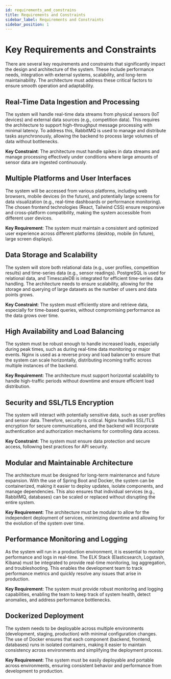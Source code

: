 ```yaml
---
id: requirements_and_constrains
title: Requirements and Constraints
sidebar_label: Requirements and Constraints
sidebar_position: 1
---
```


# Key Requirements and Constraints

There are several key requirements and constraints that significantly impact the design and architecture of the system. These include performance needs, integration with external systems, scalability, and long-term maintainability. The architecture must address these critical factors to ensure smooth operation and adaptability. 

## Real-Time Data Ingestion and Processing

The system will handle real-time data streams from physical sensors (IoT devices) and external data sources (e.g., competition data). This requires the architecture to support high-throughput message processing with minimal latency. To address this, RabbitMQ is used to manage and distribute tasks asynchronously, allowing the backend to process large volumes of data without bottlenecks. 

**Key Constraint**: The architecture must handle spikes in data streams and manage processing effectively under conditions where large amounts of sensor data are ingested continuously. 

## Multiple Platforms and User Interfaces

The system will be accessed from various platforms, including web browsers, mobile devices (in the future), and potentially large screens for data visualization (e.g., real-time dashboards or performance monitoring). The chosen frontend technologies (React, Tailwind CSS) ensure responsive and cross-platform compatibility, making the system accessible from different user devices. 

**Key Requirement**: The system must maintain a consistent and optimized user experience across different platforms (desktop, mobile (in future), large screen displays). 

## Data Storage and Scalability

The system will store both relational data (e.g., user profiles, competition results) and time-series data (e.g., sensor readings). PostgreSQL is used for relational data, and TimescaleDB is integrated for efficient time-series data handling. The architecture needs to ensure scalability, allowing for the storage and querying of large datasets as the number of users and data points grows. 

**Key Constraint**: The system must efficiently store and retrieve data, especially for time-based queries, without compromising performance as the data grows over time. 

## High Availability and Load Balancing

The system must be robust enough to handle increased loads, especially during peak times, such as during real-time data monitoring or major events. Nginx is used as a reverse proxy and load balancer to ensure that the system can scale horizontally, distributing incoming traffic across multiple instances of the backend. 

**Key Requirement**: The architecture must support horizontal scalability to handle high-traffic periods without downtime and ensure efficient load distribution. 

## Security and SSL/TLS Encryption

The system will interact with potentially sensitive data, such as user profiles and sensor data. Therefore, security is critical. Nginx handles SSL/TLS encryption for secure communications, and the backend will incorporate authentication and authorization mechanisms for controlling data access. 

**Key Constraint**: The system must ensure data protection and secure access, following best practices for API security. 

## Modular and Maintainable Architecture

The architecture must be designed for long-term maintenance and future expansion. With the use of Spring Boot and Docker, the system can be containerized, making it easier to deploy updates, isolate components, and manage dependencies. This also ensures that individual services (e.g., RabbitMQ, databases) can be scaled or replaced without disrupting the entire system. 

**Key Requirement**: The architecture must be modular to allow for the independent deployment of services, minimizing downtime and allowing for the evolution of the system over time. 

## Performance Monitoring and Logging

As the system will run in a production environment, it is essential to monitor performance and logs in real-time. The ELK Stack (Elasticsearch, Logstash, Kibana) must be integrated to provide real-time monitoring, log aggregation, and troubleshooting. This enables the development team to track performance metrics and quickly resolve any issues that arise in production. 

**Key Requirement**: The system must provide robust monitoring and logging capabilities, enabling the team to keep track of system health, detect anomalies, and address performance bottlenecks. 

## Dockerized Deployment

The system needs to be deployable across multiple environments (development, staging, production) with minimal configuration changes. The use of Docker ensures that each component (backend, frontend, databases) runs in isolated containers, making it easier to maintain consistency across environments and simplifying the deployment process. 

**Key Requirement**: The system must be easily deployable and portable across environments, ensuring consistent behavior and performance from development to production.



